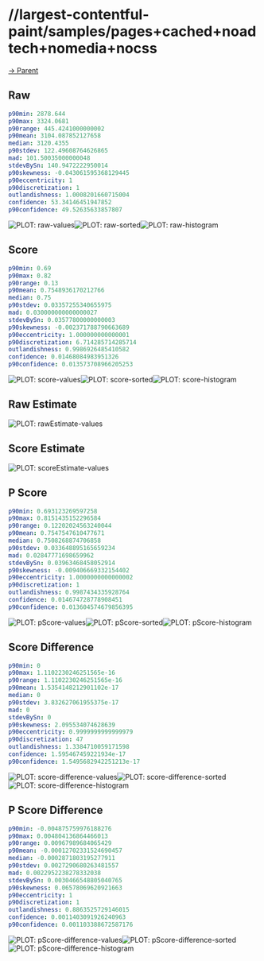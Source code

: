 
# //largest-contentful-paint/samples/pages+cached+noadtech+nomedia+nocss

[→ Parent](../..)


## Raw


```yaml
p90min: 2878.644
p90max: 3324.0681
p90range: 445.4241000000002
p90mean: 3104.087852127658
median: 3120.4355
p90stdev: 122.49608764626865
mad: 101.50035000000048
stdevBySn: 140.9472222950014
p90skewness: -0.043061595368129445
p90eccentricity: 1
p90discretization: 1
outlandishness: 1.0008201660715004
confidence: 53.34146451947852
p90confidence: 49.52635633857807

```

![PLOT: raw-values](./raw/values.svg)![PLOT: raw-sorted](./raw/sorted.svg)![PLOT: raw-histogram](./raw/histogram.svg)
## Score


```yaml
p90min: 0.69
p90max: 0.82
p90range: 0.13
p90mean: 0.7548936170212766
median: 0.75
p90stdev: 0.03357255340655975
mad: 0.030000000000000027
stdevBySn: 0.03577800000000003
p90skewness: -0.002371788790663689
p90eccentricity: 1.000000000000001
p90discretization: 6.714285714285714
outlandishness: 0.9986926485410582
confidence: 0.01468084983951326
p90confidence: 0.013573708966205253

```

![PLOT: score-values](./score/values.svg)![PLOT: score-sorted](./score/sorted.svg)![PLOT: score-histogram](./score/histogram.svg)
## Raw Estimate

![PLOT: rawEstimate-values](./rawEstimate/values.svg)
## Score Estimate

![PLOT: scoreEstimate-values](./scoreEstimate/values.svg)
## P Score


```yaml
p90min: 0.693123269597258
p90max: 0.8151435152296584
p90range: 0.12202024563240044
p90mean: 0.7547547610477671
median: 0.7508268874706858
p90stdev: 0.033648895165659234
mad: 0.02847771698659962
stdevBySn: 0.03963468458052914
p90skewness: -0.009406669332154402
p90eccentricity: 1.0000000000000002
p90discretization: 1
outlandishness: 0.9987434335928764
confidence: 0.014674728778908451
p90confidence: 0.013604574679856395

```

![PLOT: pScore-values](./pScore/values.svg)![PLOT: pScore-sorted](./pScore/sorted.svg)![PLOT: pScore-histogram](./pScore/histogram.svg)
## Score Difference


```yaml
p90min: 0
p90max: 1.1102230246251565e-16
p90range: 1.1102230246251565e-16
p90mean: 1.5354148212901102e-17
median: 0
p90stdev: 3.832627061955375e-17
mad: 0
stdevBySn: 0
p90skewness: 2.095534074628639
p90eccentricity: 0.9999999999999979
p90discretization: 47
outlandishness: 1.3384710059171598
confidence: 1.595467459221934e-17
p90confidence: 1.5495682942251213e-17

```

![PLOT: score-difference-values](./score-difference/values.svg)![PLOT: score-difference-sorted](./score-difference/sorted.svg)![PLOT: score-difference-histogram](./score-difference/histogram.svg)
## P Score Difference


```yaml
p90min: -0.004875759976188276
p90max: 0.004804136864466013
p90range: 0.00967989684065429
p90mean: -0.00012702331524690457
median: -0.0002871803195277911
p90stdev: 0.0027290680263481557
mad: 0.0022952238278332038
stdevBySn: 0.0030466548805040765
p90skewness: 0.06578069620921663
p90eccentricity: 1
p90discretization: 1
outlandishness: 0.8863525729146015
confidence: 0.0011403091926240963
p90confidence: 0.001103388672587176

```

![PLOT: pScore-difference-values](./pScore-difference/values.svg)![PLOT: pScore-difference-sorted](./pScore-difference/sorted.svg)![PLOT: pScore-difference-histogram](./pScore-difference/histogram.svg)
